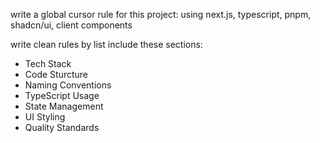 write a global cursor rule for this project: using next.js, typescript, pnpm, shadcn/ui, client components

write clean rules by list include these sections:

- Tech Stack
- Code Sturcture
- Naming Conventions
- TypeScript Usage
- State Management
- UI Styling
- Quality Standards
